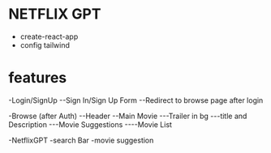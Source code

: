 # NETFLIX GPT

- create-react-app
- config tailwind

# features

-Login/SignUp
--Sign In/Sign Up Form
--Redirect to browse page after login

-Browse (after Auth)
--Header
--Main Movie
---Trailer in bg
---title and Description
---Movie Suggestions
----Movie List

-NetflixGPT
-search Bar
-movie suggestion
